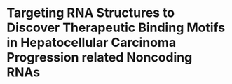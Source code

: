# Targeting RNA Structures to Discover Therapeutic Binding Motifs in Hepatocellular Carcinoma Progression related Noncoding RNAs
